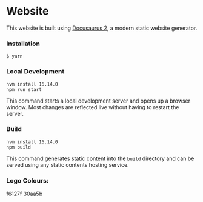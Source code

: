 # Website

This website is built using [Docusaurus 2](https://docusaurus.io/), a modern static website generator.

### Installation

```
$ yarn
```

### Local Development

```
nvm install 16.14.0
npm run start
```

This command starts a local development server and opens up a browser window. Most changes are reflected live without having to restart the server.

### Build

```
nvm install 16.14.0
npm build
```

This command generates static content into the `build` directory and can be served using any static contents hosting service.


### Logo Colours:

f6127f
30aa5b